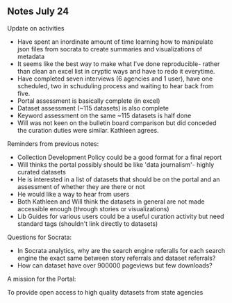 ## Notes July 24


Update on activities
* Have spent an inordinate amount of time learning how to manipulate json files from socrata to create summaries and visualizations of metadata
 * It seems like the best way to make what I've done reproducible- rather than clean an excel list in cryptic ways and have to redo it everytime.
* Have completed seven interviews (6 agencies and 1 user), have one scheduled, two in schuduling process and waiting to hear back from five.
* Portal assessment is basically complete (in excel)
* Dataset assessment (~115 datasets) is also complete
* Keyword assessment on the same ~115 datasets is half done
* Will was not keen on the bulletin board comparison but did conceded the curation duties were similar.  Kathleen agrees.


Reminders from previous notes:

* Collection Development Policy could be a good format for a final report
* Will thinks the portal possibly should be like 'data journalism'- highly curated datasets
 * He is interested in a list of datasets that should be on the portal and an assessment of whether they are there or not
 * He would like a way to hear from users
* Both Kathleen and Will think the datasets in general are not made accessible enough (through stories or visualizations)
* Lib Guides for various users could be a useful curation activity but need standard tags (shouldn't link directly to datasets)


Questions for Socrata:
* In Socrata analytics, why are the search engine referalls for each search engine the exact same between story referrals and dataset referrals?
* How can dataset have over 900000 pageviews but few downloads?


A mission for the Portal:

To provide open access to high quality datasets from state agencies
